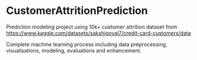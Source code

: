 # CustomerAttritionPrediction

Prediction modeling project using 10k+ customer attrition dataset from https://www.kaggle.com/datasets/sakshigoyal7/credit-card-customers/data

Complete machine learning process including data preprocessing, visualisations, modeling, evaluations and enhancement.
